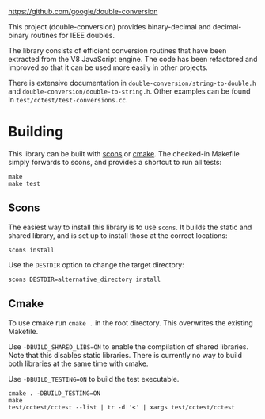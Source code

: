 https://github.com/google/double-conversion

This project (double-conversion) provides binary-decimal and decimal-binary
routines for IEEE doubles.

The library consists of efficient conversion routines that have been extracted
from the V8 JavaScript engine. The code has been refactored and improved so that
it can be used more easily in other projects.

There is extensive documentation in `double-conversion/string-to-double.h` and
`double-conversion/double-to-string.h`. Other examples can be found in
`test/cctest/test-conversions.cc`.


Building
========

This library can be built with [scons][0] or [cmake][1].
The checked-in Makefile simply forwards to scons, and provides a
shortcut to run all tests:

    make
    make test

Scons
-----

The easiest way to install this library is to use `scons`. It builds
the static and shared library, and is set up to install those at the
correct locations:

    scons install

Use the `DESTDIR` option to change the target directory:

    scons DESTDIR=alternative_directory install

Cmake
-----

To use cmake run `cmake .` in the root directory. This overwrites the
existing Makefile.

Use `-DBUILD_SHARED_LIBS=ON` to enable the compilation of shared libraries.
Note that this disables static libraries. There is currently no way to
build both libraries at the same time with cmake.

Use `-DBUILD_TESTING=ON` to build the test executable.

    cmake . -DBUILD_TESTING=ON
    make
    test/cctest/cctest --list | tr -d '<' | xargs test/cctest/cctest

[0]: http://www.scons.org/
[1]: https://cmake.org/
